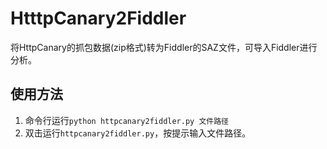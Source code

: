 # HtttpCanary2Fiddler


将HttpCanary的抓包数据(zip格式)转为Fiddler的SAZ文件，可导入Fiddler进行分析。

## 使用方法
1. 命令行运行`python httpcanary2fiddler.py 文件路径`
2. 双击运行`httpcanary2fiddler.py`，按提示输入文件路径。
